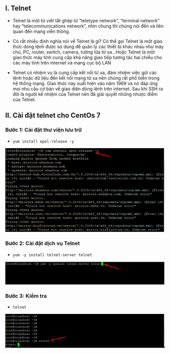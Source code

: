 ## I. Telnet 
- Telnet là một từ viết tắt ghép từ “teletype network”, “terminal network” hay “telecommunications network”, nhìn chung thì chúng nói đến và liên quan đến mạng viễn thông.

- Có rất nhiều định nghĩa nói về Telnet là gì? Có thể gọi Telnet là một giao thức dòng lệnh được sử dụng để quản lý các thiết bị khác nhau như máy chủ, PC, router, switch, camera, tường lửa từ xa…Hoặc Telnet là một giao thức máy tính cung cấp khả năng giao tiếp tương tác hai chiều cho các máy tính trên internet và mạng cục bộ LAN

- Telnet có nhiệm vụ là cung cấp kết nối từ xa, đảm nhiệm việc gửi các lệnh hoặc dữ liệu đến kết nối mạng từ xa nên chúng rất phổ biến trong hệ thống mạng. Giao thức này xuất hiện vào năm 1969 và nó đáp ứng mọi nhu cầu cơ bản về giao diện dòng lệnh trên internet. Sau khi SSH ra đời là người kế nhiệm của Telnet nên đã giải quyết những nhược điểm của Telnet.
## II. Cài đặt telnet cho CentOs 7 
### Bước 1: Cài đặt thư viện lưu trữ 
- `yum install epel-release -y`
<img src="img/te1.png">

### Bước 2: Cài đặt dịch vụ Telnet
- `yum -y install telnet-server telnet`
<img src="img/te2.png">


### Bước 3: Kiểm tra 
- `telnet`
<img src="img/te3.png">



